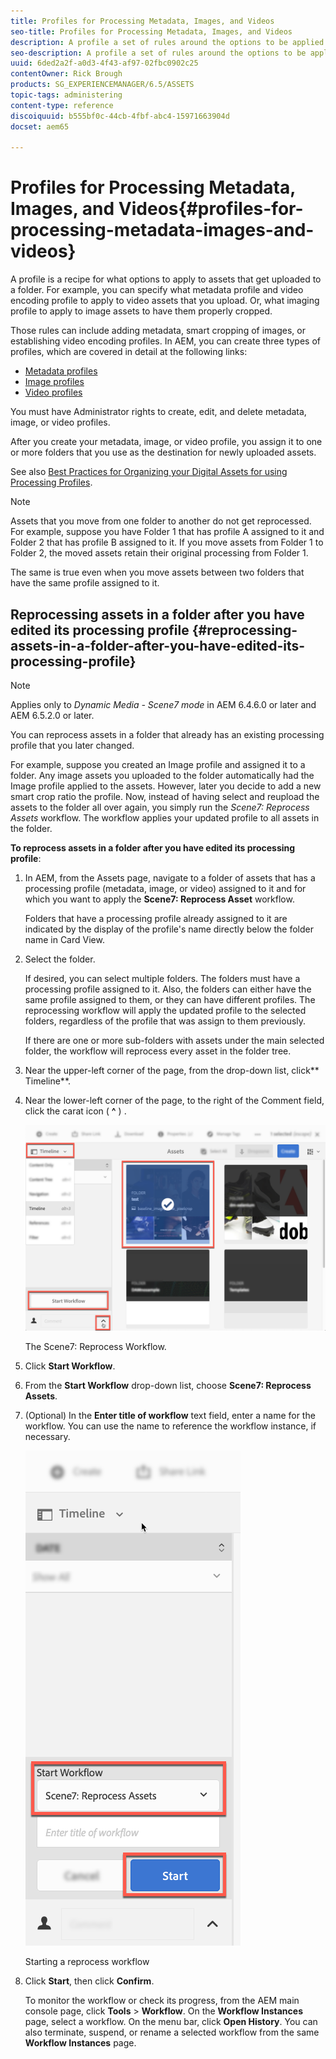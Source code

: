 ```yaml
---
title: Profiles for Processing Metadata, Images, and Videos
seo-title: Profiles for Processing Metadata, Images, and Videos
description: A profile a set of rules around the options to be applied to assets uploaded to a folder. Specify what metadata profile and video encoding profile to apply to video assets that you upload. For image assets, you can also specify what imaging profile to apply to image assets to have them properly cropped.
seo-description: A profile a set of rules around the options to be applied to assets uploaded to a folder. Specify what metadata profile and video encoding profile to apply to video assets that you upload. For image assets, you can also specify what imaging profile to apply to image assets to have them properly cropped.
uuid: 6ded2a2f-a0d3-4f43-af97-02fbc0902c25
contentOwner: Rick Brough
products: SG_EXPERIENCEMANAGER/6.5/ASSETS
topic-tags: administering
content-type: reference
discoiquuid: b555bf0c-44cb-4fbf-abc4-15971663904d
docset: aem65

---
```


# Profiles for Processing Metadata, Images, and Videos{#profiles-for-processing-metadata-images-and-videos}

A profile is a recipe for what options to apply to assets that get uploaded to a folder. For example, you can specify what metadata profile and video encoding profile to apply to video assets that you upload. Or, what imaging profile to apply to image assets to have them properly cropped.

Those rules can include adding metadata, smart cropping of images, or establishing video encoding profiles. In AEM, you can create three types of profiles, which are covered in detail at the following links:

* [Metadata profiles](../../assets/using/metadata-profiles.md)
* [Image profiles](/assets/using/image-profiles.md)
* [Video profiles](../../assets/using/video-profiles.md)

You must have Administrator rights to create, edit, and delete metadata, image, or video profiles.

After you create your metadata, image, or video profile, you assign it to one or more folders that you use as the destination for newly uploaded assets.

See also [Best Practices for Organizing your Digital Assets for using Processing Profiles](/assets/using/best-practices-for-file-management.md).

>[!NOTE]
>
>Assets that you move from one folder to another do not get reprocessed. For example, suppose you have Folder 1 that has profile A assigned to it and Folder 2 that has profile B assigned to it. If you move assets from Folder 1 to Folder 2, the moved assets retain their original processing from Folder 1.
>
>The same is true even when you move assets between two folders that have the same profile assigned to it.

## Reprocessing assets in a folder after you have edited its processing profile {#reprocessing-assets-in-a-folder-after-you-have-edited-its-processing-profile}

>[!NOTE]
>
>Applies only to *Dynamic Media - Scene7 mode* in AEM 6.4.6.0 or later and AEM 6.5.2.0 or later.

You can reprocess assets in a folder that already has an existing processing profile that you later changed.

For example, suppose you created an Image profile and assigned it to a folder. Any image assets you uploaded to the folder automatically had the Image profile applied to the assets. However, later you decide to add a new smart crop ratio the profile. Now, instead of having select and reupload the assets to the folder all over again, you simply run the *Scene7: Reprocess Assets* workflow. The workflow applies your updated profile to all assets in the folder.

**To reprocess assets in a folder after you have edited its processing profile**:

1. In AEM, from the Assets page, navigate to a folder of assets that has a processing profile (metadata, image, or video) assigned to it and for which you want to apply the **Scene7: Reprocess Asset** workflow.

   Folders that have a processing profile already assigned to it are indicated by the display of the profile's name directly below the folder name in Card View.

1. Select the folder.

   If desired, you can select multiple folders. The folders must have a processing profile assigned to it. Also, the folders can either have the same profile assigned to them, or they can have different profiles. The reprocessing workflow will apply the updated profile to the selected folders, regardless of the profile that was assign to them previously.

   If there are one or more sub-folders with assets under the main selected folder, the workflow will reprocess every asset in the folder tree.

1. Near the upper-left corner of the page, from the drop-down list, click** Timeline**.
1. Near the lower-left corner of the page, to the right of the Comment field, click the carat icon ( **^** ) .

   ![](assets/reprocess-assets1.png)

   The Scene7: Reprocess Workflow.

1. Click **Start Workflow**.
1. From the **Start Workflow** drop-down list, choose **Scene7: Reprocess Assets**.
1. (Optional) In the **Enter title of workflow** text field, enter a name for the workflow. You can use the name to reference the workflow instance, if necessary.

   ![](assets/reprocess-assets2.png)

   Starting a reprocess workflow

1. Click **Start**, then click **Confirm**.

   To monitor the workflow or check its progress, from the AEM main console page, click **Tools** &gt; **Workflow**. On the **Workflow Instances** page, select a workflow. On the menu bar, click **Open History**. You can also terminate, suspend, or rename a selected workflow from the same **Workflow Instances** page.

